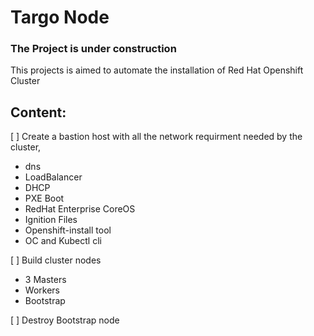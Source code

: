 # Targo Node

### The Project is under construction

This projects is aimed to automate the installation of Red Hat Openshift Cluster	

Content:
--------
[ ] Create a bastion host with all the network requirment needed by the cluster, 
  - dns
  - LoadBalancer
  - DHCP
  - PXE Boot
  - RedHat Enterprise CoreOS
  - Ignition Files
  - Openshift-install tool
  - OC and Kubectl cli

[ ] Build cluster nodes
  - 3 Masters
  - Workers
  - Bootstrap

[ ] Destroy Bootstrap node
	

